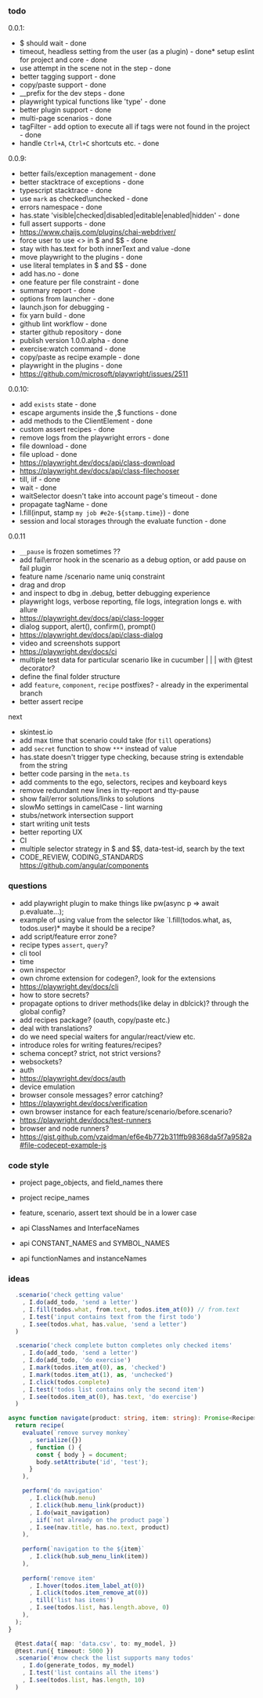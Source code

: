 ### todo 

0.0.1:
* $ should wait - done
* timeout, headless setting from the user (as a plugin) - done* setup eslint for project and core - done
* use attempt in the scene not in the step - done
* better tagging support - done
* copy/paste support - done
* __prefix for the dev steps - done
* playwright typical functions like 'type' - done
* better plugin support - done
* multi-page scenarios - done
* tagFilter - add option to execute all if tags were not found in the project - done
* handle `Ctrl+A`, `Ctrl+C` shortcuts etc. - done

0.0.9:
* better fails/exception management - done
* better stacktrace of exceptions - done
* typescript stacktrace - done
* use `mark` as checked\unchecked - done
* errors namespace - done
* has.state 'visible|checked|disabled|editable|enabled|hidden' - done
* full assert supports - done
* https://www.chaijs.com/plugins/chai-webdriver/
* force user to use <> in $ and $$ - done
* stay with has.text for both innerText and value -done
* move playwright to the plugins - done
* use literal templates in $ and $$ - done
* add has.no - done
* one feature per file constraint - done
* summary report - done
* options from launcher - done
* launch.json for debugging -
* fix yarn build - done
* github lint workflow - done
* starter github repository - done
* publish version 1.0.0.alpha - done
* exercise:watch command - done
* copy/paste as recipe example - done
* playwright in the plugins - done
* https://github.com/microsoft/playwright/issues/2511

0.0.10:
* add `exists` state - done
* escape arguments inside the $,$$ functions - done
* add methods to the ClientElement - done
* custom assert recipes - done
* remove logs from the playwright errors - done
* file download - done
* file upload - done
* https://playwright.dev/docs/api/class-download
* https://playwright.dev/docs/api/class-filechooser
* till, iif - done
* wait - done
* waitSelector doesn't take into account page's timeout - done
* propagate tagName - done
* I.fill(input, stamp `my job #e2e-${stamp.time}`) - done
* session and local storages through the evaluate function - done

0.0.11
* `__pause` is frozen sometimes ??
* add fail\error hook in the scenario as a debug option, or add pause on fail plugin
* feature name /scenario name uniq constraint
* drag and drop
* and inspect to dbg in .debug, better debugging experience
* playwright logs, verbose reporting, file logs, integration longs e. with allure
* https://playwright.dev/docs/api/class-logger
* dialog support, alert(), confirm(), prompt()
* https://playwright.dev/docs/api/class-dialog
* video and screenshots support
* https://playwright.dev/docs/ci
* multiple test data for particular scenario like in cucumber | | | with @test decorator?
* define the final folder structure
* add `feature`, `component`, `recipe` postfixes? - already in the experimental branch
* better assert recipe

next
* skintest.io
* add max time that scenario could take (for `till` operations)
* add `secret` function to show `***` instead of value
* has.state doesn't trigger type checking, because string is extendable from the string
* better code parsing in the `meta.ts`
* add comments to the ego, selectors, recipes and keyboard keys
* remove redundant new lines in tty-report and tty-pause
* show fail/error solutions/links to solutions
* slowMo settings in camelCase - lint warning
* stubs/network intersection support
* start writing unit tests
* better reporting UX
* CI
* multiple selector strategy in $ and $$, data-test-id, search by the text
* CODE_REVIEW, CODING_STANDARDS https://github.com/angular/components

### questions

* add playwright plugin to make things like pw(async p => await p.evaluate...);
* example of using value from the selector like `I.fill(todos.what, as, todos.user)* maybe it should be a recipe?
* add script/feature error zone?
* recipe types `assert`, `query`?
* cli tool
* time 
* own inspector
* own chrome extension for codegen?, look for the extensions
* https://playwright.dev/docs/cli
* how to store secrets?
* propagate options to driver methods(like delay in dblcick)? through the global config?
* add recipes package? (oauth, copy/paste etc.)
* deal with translations?
* do we need special waiters for angular/react/view etc.
* introduce roles for writing features/recipes?
* schema concept? strict, not strict versions? 
* websockets?
* auth
* https://playwright.dev/docs/auth
* device emulation
* browser console messages? error catching?
* https://playwright.dev/docs/verification
* own browser instance for each feature/scenario/before.scenario?
* https://playwright.dev/docs/test-runners
* browser and node runners?
* https://gist.github.com/vzaidman/ef6e4b772b311ffb98368da5f7a9582a#file-codecept-example-js

### code style

* project page_objects, and field_names there
* project recipe_names
* feature, scenario, assert text should be in a lower case

* api ClassNames and InterfaceNames
* api CONSTANT_NAMES and SYMBOL_NAMES
* api functionNames and instanceNames

### ideas

```typescript
  .scenario('check getting value'
    , I.do(add_todo, 'send a letter')
    , I.fill(todos.what, from.text, todos.item_at(0)) // from.text
    , I.test('input contains text from the first todo')
    , I.see(todos.what, has.value, 'send a letter')
  )
```

```typescript
  .scenario('check complete button completes only checked items'
    , I.do(add_todo, 'send a letter')
    , I.do(add_todo, 'do exercise')
    , I.mark(todos.item_at(0), as, 'checked')
    , I.mark(todos.item_at(1), as, 'unchecked')
    , I.click(todos.complete)
    , I.test('todos list contains only the second item')
    , I.see(todos.item_at(0), has.text, 'do exercise')
  )
```

```typescript
async function navigate(product: string, item: string): Promise<Recipe> {
  return recipe(
    evaluate(`remove survey monkey`
      , serialize({})
      , function () {
        const { body } = document;
        body.setAttribute('id', 'test');
      }
    ),

    perform('do navigation'
      , I.click(hub.menu)
      , I.click(hub.menu_link(product))
      , I.do(wait_navigation)
      , iif(`not already on the product page`)
      , I.see(nav.title, has.no.text, product)
    ),
    
    perform(`navigation to the ${item}`
      , I.click(hub.sub_menu_link(item))
    ),
    
    perform('remove item'
      , I.hover(todos.item_label_at(0))
      , I.click(todos.item_remove_at(0))
      , till('list has items')
      , I.see(todos.list, has.length.above, 0)
    ),
  );
}
```

```typescript
  @test.data({ map: 'data.csv', to: my_model, })
  @test.run({ timeout: 5000 })
  .scenario('#now check the list supports many todos'
    , I.do(generate_todos, my_model)
    , I.test('list contains all the items')
    , I.see(todos.list, has.length, 10)
  )
```